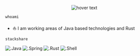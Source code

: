 <p align="center">
  <img src="https://burakcekil.com/resources/sailing_3.jpeg" title="hover text">
</p>


`whoami`

- ⛵️ I am working areas of Java based technologies and Rust

`stackshare`

![.Java](https://img.shields.io/badge/Java-5382A1?style=for-the-badge&logo=java&logoColor=white)
![.Spring](https://img.shields.io/static/v1?style=for-the-badge&message=Spring&color=success&logo=Spring&logoColor=FFFFFF&label=)
![.Rust](https://img.shields.io/badge/Rust-E33717?style=for-the-badge&logo=rust&logoColor=white)
![.Shell](https://img.shields.io/badge/Shell_Script-121011?style=for-the-badge&logo=gnu-bash&logoColor=white)
